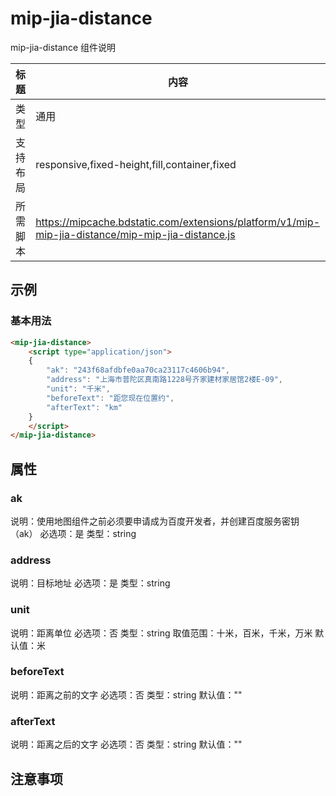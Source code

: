 # mip-jia-distance

mip-jia-distance 组件说明

标题|内容
----|----
类型|通用
支持布局|responsive,fixed-height,fill,container,fixed
所需脚本|https://mipcache.bdstatic.com/extensions/platform/v1/mip-mip-jia-distance/mip-mip-jia-distance.js

## 示例

### 基本用法
```html
<mip-jia-distance>
	<script type="application/json">
    {
        "ak": "243f68afdbfe0aa70ca23117c4606b94",
        "address": "上海市普陀区真南路1228号齐家建材家居馆2楼E-09",
        "unit": "千米",
        "beforeText": "距您现在位置约",
        "afterText": "km"
    }
    </script>
</mip-jia-distance>
```

## 属性

### ak

说明：使用地图组件之前必须要申请成为百度开发者，并创建百度服务密钥（ak）
必选项：是
类型：string

### address

说明：目标地址
必选项：是
类型：string

### unit

说明：距离单位
必选项：否
类型：string
取值范围：十米，百米，千米，万米
默认值：米

### beforeText

说明：距离之前的文字
必选项：否
类型：string
默认值：""

### afterText

说明：距离之后的文字
必选项：否
类型：string
默认值：""


## 注意事项

